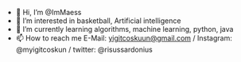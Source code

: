 - 👋 Hi, I’m @ImMaess
- 👀 I’m interested in basketball, Artificial intelligence
- 🌱 I’m currently learning algorithms, machine learning, python, java
- 📫 How to reach me E-Mail: yigitcoskuun@gmail.com / Instagram: @myigitcoskun / twitter: @risussardonius

<!---
ImMaess/ImMaess is a ✨ special ✨ repository because its `README.md` (this file) appears on your GitHub profile.
You can click the Preview link to take a look at your changes.
--->
